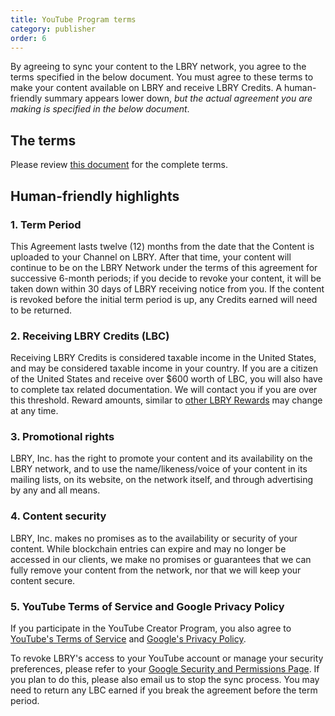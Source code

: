 ```yaml
---
title: YouTube Program terms
category: publisher
order: 6
---
```


By agreeing to sync your content to the LBRY network, you agree to the terms specified in the below document. You must agree to these terms to make your content available on LBRY and receive LBRY Credits. A human-friendly summary appears lower down, _but the actual agreement you are making is specified in the below document_.

## The terms

Please review [this document](https://docs.google.com/document/d/e/2PACX-1vS0H7gnSg7Zlx5JO_JkyJh3EP5qq8esTr1Y1Wi8R2eYGDfr1QEmS8SaEpGGCIcjW-mbj7LJ_RxmX_Am/pub) for the complete terms.

## Human-friendly highlights

### 1. Term Period

This Agreement lasts twelve (12) months from the date that the Content is uploaded to your Channel on LBRY. After that time, your content will continue to be on the LBRY Network under the terms of this agreement for successive 6-month periods; if you decide to revoke your content, it will be taken down within 30 days of LBRY receiving notice from you. If the content is revoked before the initial term period is up, any Credits earned will need to be returned. 

### 2. Receiving LBRY Credits (LBC)

Receiving LBRY Credits is considered taxable income in the United States, and may be considered taxable income in your country. If you are a citizen of the United States and receive over $600 worth of LBC, you will also have to complete tax related documentation. We will contact you if you are over this threshold. Reward amounts, similar to [other LBRY Rewards](/faq/rewards) may change at any time. 

### 3. Promotional rights

LBRY, Inc. has the right to promote your content and its availability on the LBRY network, and to use the name/likeness/voice of your content in its mailing lists, on its website, on the network itself, and through advertising by any and all means.

### 4. Content security

LBRY, Inc. makes no promises as to the availability or security of your content. While blockchain entries can expire and may no longer be accessed in our clients, we make no promises or guarantees that we can fully remove your content from the network, nor that we will keep your content secure.

### 5. YouTube Terms of Service and Google Privacy Policy

If you participate in the YouTube Creator Program, you also agree to [YouTube's Terms of Service](https://www.youtube.com/t/terms) and [Google's Privacy Policy](https://www.google.com/policies/privacy).

To revoke LBRY's access to your YouTube account or manage your security preferences, please refer to your [Google Security and Permissions Page](https://security.google.com/settings/security/permissions). If you plan to do this, please also email us to stop the sync process. You may need to return any LBC earned if you break the agreement before the term period. 

